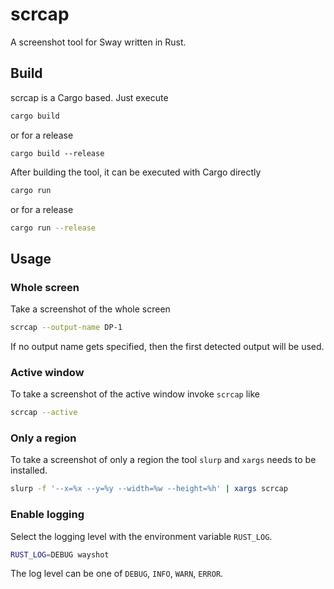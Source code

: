 # scrcap

A screenshot tool for Sway written in Rust.

## Build

scrcap is a Cargo based. Just execute
```sh
cargo build
```
or for a release
```
cargo build --release
```
After building the tool, it can be executed with Cargo directly
```sh
cargo run
```
or for a release
```sh
cargo run --release
```

## Usage

### Whole screen
Take a screenshot of the whole screen
```sh
scrcap --output-name DP-1
```
If no output name gets specified, then the first detected output will be used.

### Active window
To take a screenshot of the active window invoke `scrcap` like
```sh
scrcap --active
```

### Only a region
To take a screenshot of only a region the tool `slurp` and `xargs` needs to be installed.
```sh
slurp -f '--x=%x --y=%y --width=%w --height=%h' | xargs scrcap
```

### Enable logging
Select the logging level with the environment variable `RUST_LOG`.
```sh
RUST_LOG=DEBUG wayshot
```
The log level can be one of `DEBUG`, `INFO`, `WARN`, `ERROR`.


